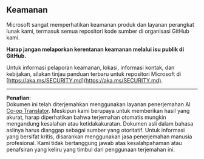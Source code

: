 <!--
CO_OP_TRANSLATOR_METADATA:
{
  "original_hash": "7229f7490ea61a04330b79651ac4d37e",
  "translation_date": "2025-09-29T22:45:28+00:00",
  "source_file": "SECURITY.md",
  "language_code": "id"
}
-->
<!-- BEGIN MICROSOFT SECURITY.MD V1.0.0 BLOCK -->

## Keamanan

Microsoft sangat memperhatikan keamanan produk dan layanan perangkat lunak kami, termasuk semua repositori kode sumber di organisasi GitHub kami.

**Harap jangan melaporkan kerentanan keamanan melalui isu publik di GitHub.**

Untuk informasi pelaporan keamanan, lokasi, informasi kontak, dan kebijakan, silakan tinjau panduan terbaru untuk repositori Microsoft di
[https://aka.ms/SECURITY.md](https://aka.ms/SECURITY.md).

<!-- END MICROSOFT SECURITY.MD BLOCK -->

---

**Penafian**:  
Dokumen ini telah diterjemahkan menggunakan layanan penerjemahan AI [Co-op Translator](https://github.com/Azure/co-op-translator). Meskipun kami berupaya untuk memberikan hasil yang akurat, harap diperhatikan bahwa terjemahan otomatis mungkin mengandung kesalahan atau ketidakakuratan. Dokumen asli dalam bahasa aslinya harus dianggap sebagai sumber yang otoritatif. Untuk informasi yang bersifat kritis, disarankan menggunakan jasa penerjemahan manusia profesional. Kami tidak bertanggung jawab atas kesalahpahaman atau penafsiran yang keliru yang timbul dari penggunaan terjemahan ini.